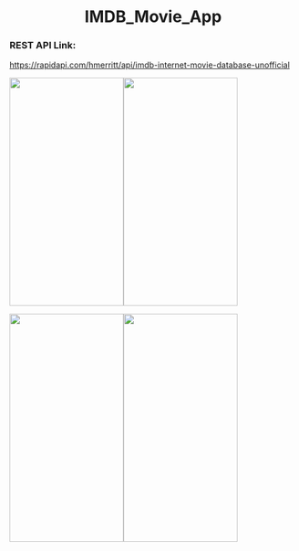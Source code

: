   <h1 align="center">IMDB_Movie_App </h1> 

### REST API Link:
https://rapidapi.com/hmerritt/api/imdb-internet-movie-database-unofficial



<img src="https://user-images.githubusercontent.com/91980956/150684537-486e8cce-9f00-4a1d-a695-2e4d2b26aad3.jpg" width="200" height="400" /><img src="https://user-images.githubusercontent.com/91980956/151021060-303c44e9-aa8e-47e4-9463-a9eff7a8d18b.jpg" width="200" height="400" />


<img src="https://user-images.githubusercontent.com/91980956/151406054-2512d649-416b-4a92-bcc8-72846e667df4.jpg" width="200" height="400" /><img src="https://user-images.githubusercontent.com/91980956/151500764-07b4fe7f-a24d-4ef7-8d29-cbef2f58079b.jpg" width="200" height="400" />



